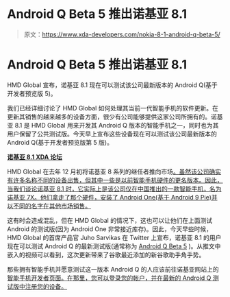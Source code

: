 # Android Q Beta 5 推出诺基亚 8.1

> 原文：<https://www.xda-developers.com/nokia-8-1-android-q-beta-5/>

# Android Q Beta 5 推出诺基亚 8.1

HMD Global 宣布，诺基亚 8.1 现在可以测试该公司最新版本的 Android Q(基于开发者预览版 5)。

我们已经详细讨论了 HMD Global 如何处理其当前一代智能手机的软件更新。在更新其销售的越来越多的设备方面，很少有公司能够提供这家公司所拥有的。诺基亚 8.1 是 HMD Global 用来开发其 Android Q 版本的智能手机之一，同时也为其用户保留了公共测试版。今天早上宣布这些设备现在可以测试该公司最新版本的 Android Q(基于开发者预览版第 5 版)。

[**诺基亚 8.1 XDA 论坛**](https://forum.xda-developers.com/nokia-8-1)

HMD Global 在去年 12 月初将诺基亚 8 系列的继任者推向市场[。虽然该公司确实有许多名称不同的设备出售，但其中一些是以前智能手机硬件的更名版本。因此，当我们谈论诺基亚 8.1 时，它实际上是该公司仅在中国推出的一款智能手机，名为诺基亚 7X。他们拿走了那个硬件，安装了 Android One(基于 Android 9 Pie)并以不同的名字在其他市场销售。](https://www.xda-developers.com/nokia-8-1-android-one-snapdragon-710/)

这有时会造成混乱，但在 HMD Global 的情况下，这也可以让他们在上面测试 Android 的测试版(因为 Android One 非常接近库存)。因此，今天早些时候，HMD Global 的首席产品官 Juho Sarvikas 在 Twitter 上宣布，诺基亚 8.1 的用户现在可以测试 Android Q 的最新测试版(通常称为 [Android Q Beta 5](https://www.xda-developers.com/android-q-beta-5-rolling-out/) )。从推文中嵌入的视频可以看到，这次更新带来了谷歌最近添加的新谷歌助手角手势。

那些拥有智能手机并愿意测试这一版本 Android Q 的人应该前往诺基亚网站上的[智能手机开发者页面。在那里，您可以登录您的帐户，并在最新的 Android Q 测试版中注册您的设备。](https://www.nokia.com/phones/en_int/developer)